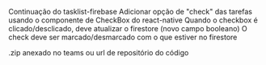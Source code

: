 Continuação do tasklist-firebase
Adicionar opção de "check" das tarefas usando o componente de CheckBox do react-native
Quando o checkbox é clicado/desclicado, deve atualizar o firestore (novo campo booleano)
O check deve ser marcado/desmarcado com o que estiver no firestore

.zip anexado no teams ou url de repositório do código
